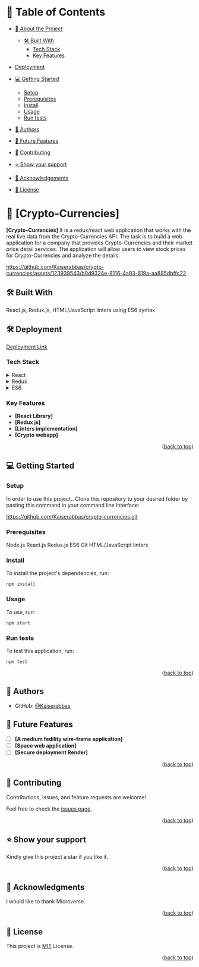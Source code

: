<a name="readme-top"></a>

# 📗 Table of Contents

- [📖 About the Project](#about-project)
  - [🛠 Built With](#built-with)
    - [Tech Stack](#tech-stack)
    - [Key Features](#key-features)
- [Deployment](#deployment)
- [💻 Getting Started](#getting-started)

  - [Setup](#setup)
  - [Prerequisites](#prerequisites)
  - [Install](#install)
  - [Usage](#usage)
  - [Run tests](#run-tests)
- [👥 Authors](#authors)
- [🔭 Future Features](#future-features)
- [🤝 Contributing](#contributing)
- [⭐️ Show your support](#support)
- [🙏 Acknowledgements](#acknowledgements)
- [📝 License](#license)

# 📖 [Crypto-Currencies] <a name="about-project"></a>

**[Crypto-Currencies]** It is a redux/react web application that works with the real live data from the Crypto-Currencies API. The task is to build a web application for a company that provides Crypto-Currencies and their market price detail services. The application will allow users to view stock prices for Crypto-Currencies and analyze the details.



https://github.com/Kaiserabbas/crypto-currencies/assets/123939543/b0d9324e-8116-4a93-819a-aa885dbffc22




## 🛠 Built With <a name="built-with"></a>
React.js, Redux.js, HTML/JavaScript linters using ES6 syntax.

## 🛠 Deployment <a name="deployment"></a>
[Deployment Link](https://chimerical-figolla-134fa4.netlify.app/)
### Tech Stack <a name="tech-stack"></a>

<details>
  <summary>React</summary>
</details>

<details>
  <summary>Redux</summary>
</details>

<details>
  <summary>ES6</summary>
</details>

### Key Features <a name="key-features"></a>

- **[React Library]**
- **[Redux js]**
- **[Linters implementation]**
- **[Crypto webapp]**

<p align="right">(<a href="#readme-top">back to top</a>)</p>

## 💻 Getting Started <a name="getting-started"></a>

### Setup <a name="setup"></a>

In order to use this project.. Clone this repository to your desired folder by pasting this command in your command line interface:

https://github.com/Kaiserabbas/crypto-currencies.git 
 
### Prerequisites <a name="prerequisites"></a>

  Node.js
  React.js
  Redux.js
  ES6
  Git
  HTML/JavaScript linters

### Install <a name="install"></a>

To install the project's dependencies, run:

```
npm install
```

### Usage <a name="usage"></a>

To use, run:

```
npm start
```

### Run tests <a name="run-tests"></a>

To test this application, run:

```
npm test
```

<p align="right">(<a href="#readme-top">back to top</a>)</p>

## 👥 Authors <a name="authors"></a>

- GitHub: [@Kaiserabbas](https://github.com/Kaiserabbas)

## 🔭 Future Features <a name="future-features"></a>

- [ ] **[A medium fedility wire-frame application]**
- [ ] **[Space web application]**
- [ ] **[Secure deployment Render]**

<p align="right">(<a href="#readme-top">back to top</a>)</p>

## 🤝 Contributing <a name="contributing"></a>

Contributions, issues, and feature requests are welcome!

Feel free to check the [issues page](../../issues/).

<p align="right">(<a href="#readme-top">back to top</a>)</p>

## ⭐️ Show your support <a name="support"></a>

Kindly give this project a star if you like it.

<p align="right">(<a href="#readme-top">back to top</a>)</p>

## 🙏 Acknowledgments <a name="acknowledgements"></a>

I would like to thank Microverse.

<p align="right">(<a href="#readme-top">back to top</a>)</p>

## 📝 License <a name="license"></a>

This project is [MIT](https://github.com/Kaiserabbas/crypto-currencies/blob/dev/LICENSE) License.

<p align="right">(<a href="#readme-top">back to top</a>)</p>
